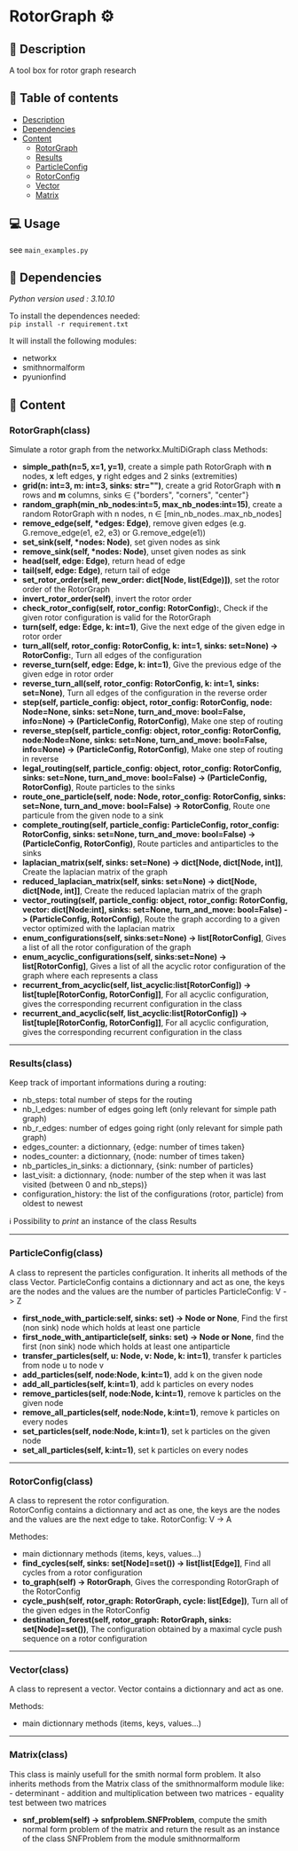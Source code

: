 # RotorGraph :gear:

## :scroll: Description

A tool box for rotor graph research

## :bookmark: Table of contents
- [Description](Usage)
- [Dependencies](Dependencies)
- [Content](Content)
  - [RotorGraph](Rotorgraph)
  - [Results](Results)
  - [ParticleConfig](ParticleConfig)
  - [RotorConfig](RotorConfig)
  - [Vector](Vector)
  - [Matrix](Matrix)


## :computer: Usage

see `main_examples.py`

## :construction: Dependencies

*Python version used : 3.10.10*

To install the dependences needed:  
`pip install -r requirement.txt`

It will install the following modules:
* networkx
* smithnormalform
* pyunionfind

## :file_folder: Content

### RotorGraph(class)
Simulate a rotor graph from the networkx.MultiDiGraph class
Methods:
* **simple_path(n=5, x=1, y=1)**, create a simple path RotorGraph with **n** nodes, **x** left edges, **y** right edges and 2 sinks (extremities)
* **grid(n: int=3, m: int=3, sinks: str="")**, create a grid RotorGraph with **n** rows and **m** columns, sinks &in; {"borders", "corners", "center"}
* **random_graph(min_nb_nodes:int=5, max_nb_nodes:int=15)**, create a random RotorGraph with n nodes, n &in; [min_nb_nodes..max_nb_nodes]
* **remove_edge(self, *edges: Edge)**, remove given edges (e.g. G.remove_edge(e1, e2, e3) or G.remove_edge(e1))
* **set_sink(self, \*nodes: Node)**, set given nodes as sink
* **remove_sink(self, \*nodes: Node)**, unset given nodes as sink
* **head(self, edge: Edge)**, return head of edge
* **tail(self, edge: Edge)**, return tail of edge
* **set_rotor_order(self, new_order: dict[Node, list(Edge)])**, set the rotor order of the RotorGraph
* **invert_rotor_order(self)**, invert the rotor order
* **check_rotor_config(self, rotor_config: RotorConfig):**, Check if the given rotor configuration is valid for the RotorGraph
* **turn(self, edge: Edge, k: int=1)**, Give the next edge of the given edge in rotor order
* **turn_all(self, rotor_config: RotorConfig, k: int=1, sinks: set=None) -> RotorConfig:**, Turn all edges of the configuration
* **reverse_turn(self, edge: Edge, k: int=1)**, Give the previous edge of the given edge in rotor order
* **reverse_turn_all(self, rotor_config: RotorConfig, k: int=1, sinks: set=None)**, Turn all edges of the configuration in the reverse order
* **step(self, particle_config: object, rotor_config: RotorConfig, node: Node=None, sinks: set=None, turn_and_move: bool=False, info=None) -> (ParticleConfig, RotorConfig)**, Make one step of routing
* **reverse_step(self, particle_config: object, rotor_config: RotorConfig, node:Node=None, sinks: set=None, turn_and_move: bool=False, info=None) -> (ParticleConfig, RotorConfig)**, Make one step of routing in reverse
* **legal_routing(self, particle_config: object, rotor_config: RotorConfig, sinks: set=None, turn_and_move: bool=False) -> (ParticleConfig, RotorConfig)**, Route particles to the sinks
* **route_one_particle(self, node: Node, rotor_config: RotorConfig, sinks: set=None, turn_and_move: bool=False) -> RotorConfig**, Route one particule from the given node to a sink
* **complete_routing(self, particle_config: ParticleConfig, rotor_config: RotorConfig, sinks: set=None, turn_and_move: bool=False) -> (ParticleConfig, RotorConfig)**, Route particles and antiparticles to the sinks
* **laplacian_matrix(self, sinks: set=None) -> dict[Node, dict[Node, int]]**, Create the laplacian matrix of the graph
* **reduced_laplacian_matrix(self, sinks: set=None) -> dict[Node, dict[Node, int]]**, Create the reduced laplacian matrix of the graph
* **vector_routing(self, particle_config: object, rotor_config: RotorConfig, vector: dict[Node:int], sinks: set=None, turn_and_move: bool=False) -> (ParticleConfig, RotorConfig)**, Route the graph according to a given vector optimized with the laplacian matrix
* **enum_configurations(self, sinks:set=None) -> list[RotorConfig]**, Gives a list of all the rotor configuration of the graph
* **enum_acyclic_configurations(self, sinks:set=None) -> list[RotorConfig]**, Gives a list of all the acyclic rotor configuration of the graph where each represents a class
* **recurrent_from_acyclic(self, list_acyclic:list[RotorConfig]) -> list[tuple[RotorConfig, RotorConfig]]**, For all acyclic configuration, gives the corresponding recurrent configuration in the class
* **recurrent_and_acyclic(self, list_acyclic:list[RotorConfig]) -> list[tuple[RotorConfig, RotorConfig]]**, For all acyclic configuration, gives the corresponding recurrent configuration in the class

---

### Results(class)

Keep track of important informations during a routing:
- nb_steps: total number of steps for the routing
- nb_l_edges: number of edges going left (only relevant for simple path graph)
- nb_r_edges: number of edges going right (only relevant for simple path graph)
- edges_counter: a dictionnary, {edge: number of times taken}
- nodes_counter: a dictionnary, {node: number of times taken}
- nb_particles_in_sinks: a dictionnary, {sink: number of particles}
- last_visit: a dictionnary, {node: number of the step when it was last visited (between 0 and nb_steps)}
- configuration_history: the list of the configurations (rotor, particle) from oldest to newest

ℹ️ Possibility to *print* an instance of the class Results

---

### ParticleConfig(class)

 A class to represent the particles configuration. It inherits all methods of the class Vector.
  ParticleConfig contains a dictionnary and act as one, the keys are the nodes and the values are the number of particles ParticleConfig: V -> Z

- **first_node_with_particle:self, sinks: set) -> Node or None**, Find the first (non sink) node which holds at least one particle
- **first_node_with_antiparticle(self, sinks: set) -> Node or None**, find the first (non sink) node which holds at least one antiparticle
- **transfer_particles(self, u: Node, v: Node, k: int=1)**, transfer k particles from node u to node v
- **add_particles(self, node:Node, k:int=1)**, add k on the given node
- **add_all_particles(self, k:int=1)**, add k particles on every nodes
- **remove_particles(self, node:Node, k:int=1)**, remove k particles on the given node
- **remove_all_particles(self, node:Node, k:int=1)**, remove k particles on every nodes
- **set_particles(self, node:Node, k:int=1)**, set k particles on the given node
- **set_all_particles(self, k:int=1)**, set k particles on every nodes

---

### RotorConfig(class)

A class to represent the rotor configuration.  
RotorConfig contains a dictionnary and act as one, the keys are the nodes and the values are the next edge to take.
RotorConfig: V &rarr; A

Methodes:
* main dictionnary methods (items, keys, values...)
* **find_cycles(self, sinks: set[Node]=set()) -> list[list[Edge]]**, Find all cycles from a rotor configuration
* **to_graph(self) -> RotorGraph**, Gives the corresponding RotorGraph of the RotorConfig
* **cycle_push(self, rotor_graph: RotorGraph, cycle: list[Edge])**, Turn all of the given edges in the RotorConfig
* **destination_forest(self, rotor_graph: RotorGraph, sinks: set[Node]=set())**, The configuration obtained by a maximal cycle push sequence on a rotor configuration

---

### Vector(class)

A class to represent a vector.
Vector contains a dictionnary and act as one.

Methods:
* main dictionnary methods (items, keys, values...)

---

### Matrix(class)

This class is mainly usefull for the smith normal form problem.
It also inherits methods from the Matrix class of the smithnormalform module like:
            - determinant
            - addition and multiplication between two matrices
            - equality test between two matrices

* **snf_problem(self) -> snfproblem.SNFProblem**, compute the smith normal form problem of the matrix and return the result as an instance of the class SNFProblem from the module smithnormalform

